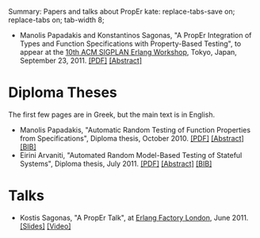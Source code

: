 Summary: Papers and talks about PropEr
kate: replace-tabs-save on; replace-tabs on; tab-width 8;

*   Manolis Papadakis and Konstantinos Sagonas,
    "A PropEr Integration of Types and Function Specifications with
    Property-Based Testing",
    to appear at the
    [10th ACM SIGPLAN Erlang Workshop](http://www.erlang.org/workshop/2011/),
    Tokyo, Japan, September 23, 2011.
    [[PDF]](/papers/proper_types.pdf)
    [[Abstract]](/papers/proper_types.txt)


Diploma Theses
==============

The first few pages are in Greek, but the main text is in English.

*   Manolis Papadakis,
    "Automatic Random Testing of Function Properties from Specifications",
    Diploma thesis, October 2010.
    [[PDF]](/papers/manolis-thesis.pdf)
    [[Abstract]](/papers/manolis-thesis.txt)
    [[BIB]](/papers/manolis-thesis.bib)
*   Eirini Arvaniti,
    "Automated Random Model-Based Testing of Stateful Systems",
    Diploma thesis, July 2011.
    [[PDF]](/papers/eirini-thesis.pdf)
    [[Abstract]](/papers/eirini-thesis.txt)
    [[BIB]](/papers/eirini-thesis.bib)


Talks
=====

*   Kostis Sagonas, "A PropEr Talk", at [Erlang Factory
    London](http://www.erlang-factory.com/conference/London2011), June 2011.
    [[Slides]](/talks/proper_talk@London-11.pdf)
    [[Video]](http://vimeo.com/26575963)
